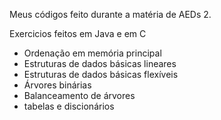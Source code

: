 Meus códigos feito durante a matéria de AEDs 2.

Exercicios feitos em Java e em C

- Ordenação em memória principal
- Estruturas de dados básicas lineares
- Estruturas de dados básicas flexíveis
- Árvores binárias
- Balanceamento de árvores
- tabelas e discionários 
